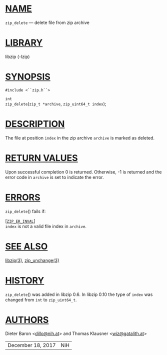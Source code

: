 # [NAME](#NAME)

`zip_delete` — delete file from zip archive

# [LIBRARY](#LIBRARY)

libzip (-lzip)

# [SYNOPSIS](#SYNOPSIS)

`#include <``zip.h``>`

`int`  
`zip_delete`(`zip_t *archive`, `zip_uint64_t index`);

# [DESCRIPTION](#DESCRIPTION)

The file at position `index` in the zip archive `archive` is marked as
deleted.

# [RETURN VALUES](#RETURN_VALUES)

Upon successful completion 0 is returned. Otherwise, -1 is returned and
the error code in `archive` is set to indicate the error.

# [ERRORS](#ERRORS)

`zip_delete`() fails if:

\[[`ZIP_ER_INVAL`](#ZIP_ER_INVAL)\]  
`index` is not a valid file index in `archive`.

# [SEE ALSO](#SEE_ALSO)

[libzip(3)](libzip.md), [zip_unchange(3)](zip_unchange.md)

# [HISTORY](#HISTORY)

`zip_delete`() was added in libzip 0.6. In libzip 0.10 the type of
`index` was changed from `int` to `zip_uint64_t`.

# [AUTHORS](#AUTHORS)

Dieter Baron \<[dillo@nih.at](mailto:dillo@nih.at)\> and Thomas Klausner
\<[wiz@gatalith.at](mailto:wiz@gatalith.at)\>

|                   |     |
|-------------------|-----|
| December 18, 2017 | NiH |
